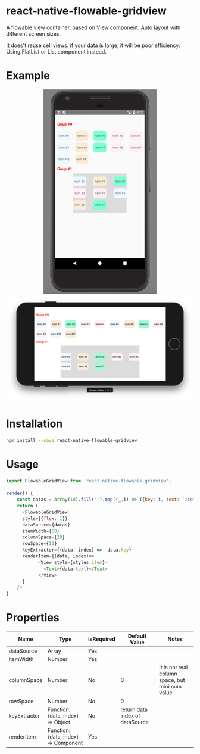# react-native-flowable-gridview
A flowable view container, based on View component. Auto layout with different screen sizes.  
     
It does't reuse cell views. if your data is large, it will be poor efficiency. Using FlatList or List component instead. 

# Example

<div align="center">
<img height= "550px" src="preview/android-portrait.png" />
<img width= "600px" src="preview/ios-landscape.png" />
</div>

# Installation
```bash
npm install --save react-native-flowable-gridview
```
# Usage
```javascript
import FlowableGridView from 'react-native-flowable-gridview';

render() {
    const datas = Array(10).fill('').map((_,i) => ({key: i, text: `item #${i}`}));    
    return (
      <FlowableGridView
      style={{flex: 1}}
      dataSource={datas}
      itemWidth={60}
      columnSpace={20}
      rowSpace={10}
      keyExtractor={(data, index) =>  data.key}
      renderItem={(data, index)=>
            <View style={styles.item}>
              <Text>{data.text}</Text>
            </View>
      }
    />
}
```
# Properties
| Name | Type | isRequired | Default Value | Notes|
|---|---|---|---| ---|
| dataSource | Array | Yes |  |  |
| itemWidth | Number | Yes |  |  |
| columnSpace | Number | No | 0 | It is not real column space, but minimum value |
| rowSpace | Number | No | 0 |  |
| keyExtractor | Function: (data, index) => Object | No | return data index of dataSource |  |
| renderItem | Function: (data, index) => Component | Yes |  |  |
